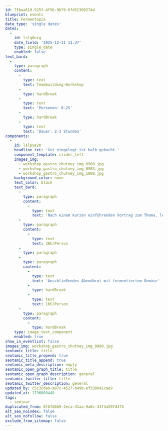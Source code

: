 ```yaml
---
id: 7fbaa610-525f-4f56-9b79-6fd52309274d
blueprint: events
title: Fermentopia
date_type: 'single dates'
dates:
  -
    id: lslq0urg
    date_field: '2025-12-31 11:37'
    type: single_date
    enabled: false
text_bard:
  -
    type: paragraph
    content:
      -
        type: text
        text: Teambuilding-Workshop
      -
        type: hardBreak
      -
        type: text
        text: 'Personen: 8-25'
      -
        type: hardBreak
      -
        type: text
        text: 'Dauer: 2-3 Stunden'
components:
  -
    id: lslpye2m
    headline_txt: 'Gut eingelegt ist halb gekocht.'
    component_template: slider_left
    images_img:
      - workshop_gastro_chutney_img_0980.jpg
      - workshop_gastro_chutney_img_0983.jpg
      - workshop_gastro_chutney_img_1008.jpg
    background_color: none
    text_color: black
    text_bard:
      -
        type: paragraph
        content:
          -
            type: text
            text: 'Nach einem kurzen einführenden Vortrag zum Thema, lernt ihr zwei Arten der Fermentation an saisonalem Gemüse der Solawi Marlin. Die Teilnehmenden erhalten am Ende die Rezepte und ein Weckglas mit Gemüse zum Mitnehmen.'
      -
        type: paragraph
        content:
          -
            type: text
            text: 38€/Person
      -
        type: paragraph
      -
        type: paragraph
        content:
          -
            type: text
            text: 'Anschließendes Abendbrot mit fermentiertem Gemüse'
          -
            type: hardBreak
          -
            type: text
            text: 16€/Person
      -
        type: paragraph
        content:
          -
            type: hardBreak
    type: image_text_component
    enabled: true
show_in_eventlist: false
images_img: workshop_gastro_chutney_img_0980.jpg
seotamic_title: title
seotamic_title_prepend: true
seotamic_title_append: true
seotamic_meta_description: empty
seotamic_open_graph_title: title
seotamic_open_graph_description: general
seotamic_twitter_title: title
seotamic_twitter_description: general
updated_by: c5c3cda0-a87c-4527-b49b-ef338041cae9
updated_at: 1736089449
tags:
  - seminar
duplicated_from: 8f67d0b9-2eca-41aa-9a0c-43f4a597d475
alt_seo_noindex: false
alt_seo_nofollow: false
exclude_from_sitemap: false
---
```

